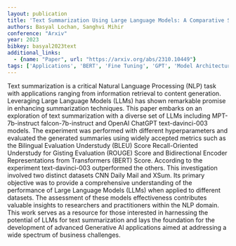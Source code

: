 ```yaml
---
layout: publication
title: 'Text Summarization Using Large Language Models: A Comparative Study Of Mpt-7b-instruct, Falcon-7b-instruct, And Openai Chat-gpt Models'
authors: Basyal Lochan, Sanghvi Mihir
conference: "Arxiv"
year: 2023
bibkey: basyal2023text
additional_links:
  - {name: "Paper", url: "https://arxiv.org/abs/2310.10449"}
tags: ['Applications', 'BERT', 'Fine Tuning', 'GPT', 'Model Architecture', 'Pretraining Methods', 'RAG', 'Transformer']
---
```

Text summarization is a critical Natural Language Processing (NLP) task with applications ranging from information retrieval to content generation. Leveraging Large Language Models (LLMs) has shown remarkable promise in enhancing summarization techniques. This paper embarks on an exploration of text summarization with a diverse set of LLMs including MPT-7b-instruct falcon-7b-instruct and OpenAI ChatGPT text-davinci-003 models. The experiment was performed with different hyperparameters and evaluated the generated summaries using widely accepted metrics such as the Bilingual Evaluation Understudy (BLEU) Score Recall-Oriented Understudy for Gisting Evaluation (ROUGE) Score and Bidirectional Encoder Representations from Transformers (BERT) Score. According to the experiment text-davinci-003 outperformed the others. This investigation involved two distinct datasets CNN Daily Mail and XSum. Its primary objective was to provide a comprehensive understanding of the performance of Large Language Models (LLMs) when applied to different datasets. The assessment of these models effectiveness contributes valuable insights to researchers and practitioners within the NLP domain. This work serves as a resource for those interested in harnessing the potential of LLMs for text summarization and lays the foundation for the development of advanced Generative AI applications aimed at addressing a wide spectrum of business challenges.
